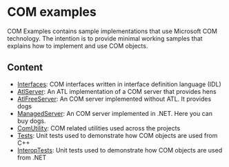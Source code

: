 # COM examples

COM Examples contains sample implementations that use Microsoft COM technology. The intention is to provide minimal working samples that explains how to implement and use COM objects.

## Content

* [Interfaces](Interfaces#interfaces): COM interfaces written in interface definition language (IDL)
* [AtlServer](AtlServer#atlhenlib): An ATL implementation of a COM server that provides hens
* [AtlFreeServer](AtlFreeServer#atlfreeserver): An COM server implemented without ATL. It provides dogs
* [ManagedServer](ManagedServer/): An COM server implemented in .NET. Here you can buy dogs.
* [ComUtility](ComUtility/): COM related utilities used across the projects
* [Tests](Tests/): Unit tests used to demonstrate how COM objects are used from C++
* [InteropTests](InteropTests/): Unit tests used to demonstrate how COM objects are used from .NET

